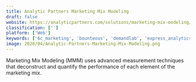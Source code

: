 ```yaml
---
title: Analytic Partners Marketing Mix Modeling
draft: false 
website: https://analyticpartners.com/solutions/marketing-mix-modeling/
classification: ['']
platform: ['Web']
keywords: ['6c_marketing', 'bounteous', 'demandlab', 'express_analytics', 'fathom', 'hero_digital', 'infotrust', 'kai_analytics']
image: 2020/04/Analytic-Partners-Marketing-Mix-Modeling.png
---
```

Marketing Mix Modeling (MMM) uses advanced measurement techniques that deconstruct and quantify the performance of each element of the marketing mix.
